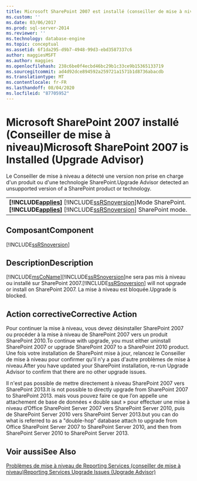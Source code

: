 ```yaml
---
title: Microsoft SharePoint 2007 est installé (conseiller de mise à niveau) | Microsoft Docs
ms.custom: ''
ms.date: 03/06/2017
ms.prod: sql-server-2014
ms.reviewer: ''
ms.technology: database-engine
ms.topic: conceptual
ms.assetid: 6f1da295-d9b7-4948-99d3-ebd3587337c6
author: maggiesMSFT
ms.author: maggies
ms.openlocfilehash: 238c6be0f4ecbd46bc29b1c33ce9b15365133719
ms.sourcegitcommit: ad4d92dce894592a259721a1571b1d8736abacdb
ms.translationtype: MT
ms.contentlocale: fr-FR
ms.lasthandoff: 08/04/2020
ms.locfileid: "87705952"
---
```

# <a name="microsoft-sharepoint-2007-is-installed-upgrade-advisor"></a><span data-ttu-id="3bc76-102">Microsoft SharePoint 2007 installé (Conseiller de mise à niveau)</span><span class="sxs-lookup"><span data-stu-id="3bc76-102">Microsoft SharePoint 2007 is Installed (Upgrade Advisor)</span></span>
  <span data-ttu-id="3bc76-103">Le Conseiller de mise à niveau a détecté une version non prise en charge d'un produit ou d'une technologie SharePoint.</span><span class="sxs-lookup"><span data-stu-id="3bc76-103">Upgrade Advisor detected an unsupported version of a SharePoint product or technology.</span></span>  
  
||  
|-|  
|<span data-ttu-id="3bc76-104">**[!INCLUDE[applies](../../includes/applies-md.md)]**  [!INCLUDE[ssRSnoversion](../../includes/ssrsnoversion-md.md)]Mode SharePoint.</span><span class="sxs-lookup"><span data-stu-id="3bc76-104">**[!INCLUDE[applies](../../includes/applies-md.md)]**  [!INCLUDE[ssRSnoversion](../../includes/ssrsnoversion-md.md)] SharePoint mode.</span></span>|  
  
## <a name="component"></a><span data-ttu-id="3bc76-105">Composant</span><span class="sxs-lookup"><span data-stu-id="3bc76-105">Component</span></span>  
 [!INCLUDE[ssRSnoversion](../../includes/ssrsnoversion-md.md)]  
  
## <a name="description"></a><span data-ttu-id="3bc76-106">Description</span><span class="sxs-lookup"><span data-stu-id="3bc76-106">Description</span></span>  
 [!INCLUDE[msCoName](../../includes/msconame-md.md)]<span data-ttu-id="3bc76-107">[!INCLUDE[ssRSnoversion](../../includes/ssrsnoversion-md.md)]ne sera pas mis à niveau ou installé sur SharePoint 2007.</span><span class="sxs-lookup"><span data-stu-id="3bc76-107">[!INCLUDE[ssRSnoversion](../../includes/ssrsnoversion-md.md)] will not upgrade or install on SharePoint 2007.</span></span> <span data-ttu-id="3bc76-108">La mise à niveau est bloquée.</span><span class="sxs-lookup"><span data-stu-id="3bc76-108">Upgrade is blocked.</span></span>  
  
## <a name="corrective-action"></a><span data-ttu-id="3bc76-109">Action corrective</span><span class="sxs-lookup"><span data-stu-id="3bc76-109">Corrective Action</span></span>  
 <span data-ttu-id="3bc76-110">Pour continuer la mise à niveau, vous devez désinstaller SharePoint 2007 ou procéder à la mise à niveau de SharePoint 2007 vers un produit SharePoint 2010.</span><span class="sxs-lookup"><span data-stu-id="3bc76-110">To continue with upgrade, you must either uninstall SharePoint 2007 or upgrade SharePoint 2007 to a SharePoint 2010 product.</span></span> <span data-ttu-id="3bc76-111">Une fois votre installation de SharePoint mise à jour, relancez le Conseiller de mise à niveau pour confirmer qu'il n'y a pas d'autre problèmes de mise à niveau.</span><span class="sxs-lookup"><span data-stu-id="3bc76-111">After you have updated your SharePoint installation, re-run Upgrade Advisor to confirm that there are no other upgrade issues.</span></span>  
  
 <span data-ttu-id="3bc76-112">Il n'est pas possible de mettre directement à niveau SharePoint 2007 vers SharePoint 2013.</span><span class="sxs-lookup"><span data-stu-id="3bc76-112">It is not possible to directly upgrade from SharePoint 2007 to SharePoint 2013.</span></span> <span data-ttu-id="3bc76-113">mais vous pouvez faire ce que l’on appelle une attachement de base de données « double saut » pour effectuer une mise à niveau d’Office SharePoint Server 2007 vers SharePoint Server 2010, puis de SharePoint Server 2010 vers SharePoint Server 2013.</span><span class="sxs-lookup"><span data-stu-id="3bc76-113">but you can do what is referred to as a "double-hop" database attach to upgrade from Office SharePoint Server 2007 to SharePoint Server 2010, and then from SharePoint Server 2010 to SharePoint Server 2013.</span></span>  
  
## <a name="see-also"></a><span data-ttu-id="3bc76-114">Voir aussi</span><span class="sxs-lookup"><span data-stu-id="3bc76-114">See Also</span></span>  
 [<span data-ttu-id="3bc76-115">Problèmes de mise à niveau de Reporting Services &#40;conseiller de mise à niveau&#41;</span><span class="sxs-lookup"><span data-stu-id="3bc76-115">Reporting Services Upgrade Issues &#40;Upgrade Advisor&#41;</span></span>](../../../2014/sql-server/install/reporting-services-upgrade-issues-upgrade-advisor.md)  
  
  
